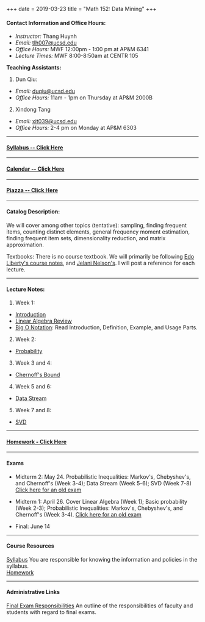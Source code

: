 
+++
date = 2019-03-23
title = "Math 152: Data Mining"
+++

#### Contact Information and Office Hours:  

  * *Instructor:* Thang Huynh  
  * *Email:* <tlh007@ucsd.edu>    
  * *Office Hours:* MWF 12:00pm - 1:00 pm at AP&M 6341
  * *Lecture Times:* 	MWF	8:00-8:50am at CENTR 105

[email]: mailto:tlh007@ucsd.edu

**Teaching Assistants:**

1. Dun Qiu:  
  * *Email:* <duqiu@ucsd.edu>  
  * *Office Hours:* 11am - 1pm on Thursday at AP&M 2000B
2. Xindong Tang  
  * *Email:* <xit039@ucsd.edu>
  * *Office Hours:* 2-4 pm on Monday at AP&M 6303
--- 

#### [Syllabus -- Click Here](https://www.thanghuynh.io/teaching/math152_spring19/syllabus)

---

#### [Calendar -- Click Here](https://www.thanghuynh.io/teaching/math152_spring19/calendar)

--- 
#### [Piazza -- Click Here](https://www.piazza.com/ucsd/spring2019/math152)

---
#### Catalog Description: 
We will cover among other topics (tentative): sampling, finding frequent items, counting distinct elements, general frequency moment estimation, finding frequent item sets, dimensionality reduction, and matrix approximation.

Textbooks: There is no course textbook. We will primarily be following [Edo Liberty's course notes](https://edoliberty.github.io/datamining2013a.html), and [Jelani Nelson's](https://www.sketchingbigdata.org/). I will post a reference for each lecture.


---
#### Lecture Notes:   

1. Week 1:  
  * [Introduction](https://www.thanghuynh.io/teaching/math152_spring19/Math152_Intro.pdf)  
  * [Linear Algebra Review](https://www.thanghuynh.io/teaching/math152_spring19/Math152_Lecture1.pdf)  
  * [Big O Notation](https://en.wikipedia.org/wiki/Big_O_notation): Read Introduction, Definition, Example, and Usage Parts.
  
2. Week 2:  
  * [Probability](https://www.thanghuynh.io/teaching/math152_winter19/Math152_Lecture3_Probability.pdf)

3. Week 3 and 4:  
  * [Chernoff's Bound](https://www.thanghuynh.io/teaching/math152_winter19/Math152_Lecture3_ChernoffBound.pdf)
  
4. Week 5 and 6:
  * [Data Stream](https://www.thanghuynh.io/teaching/math152_spring19/Math152_Lecture4.pdf)

5. Week 7 and 8:
  * [SVD](https://www.thanghuynh.io/teaching/math152_winter19/Math152_Lecture5_SVD.pdf)  
  
---

#### [Homework - Click Here](https://www.thanghuynh.io/teaching/math152_spring19/homework/)

---   

#### Exams

  * Midterm 2: May 24. Probabilistic Inequalities: Markov's, Chebyshev's, and Chernoff's (Week 3-4); Data Stream (Week 5-6); SVD (Week 7-8) [Click here for an old exam](https://www.thanghuynh.io/teaching/math152_spring19/Midterm2_VerA.pdf)    
  
  * Midterm 1: April 26. Cover Linear Algebra (Week 1); Basic probability (Week 2-3); Probabilistic Inequalities: Markov's, Chebyshev's, and Chernoff's (Week 3-4). [Click here for an old exam](https://www.thanghuynh.io/teaching/math152_spring19/Midterm_VerA.pdf)    
  
  * Final: June 14

---  

#### Course Resources

[Syllabus](https://www.thanghuynh.io/teaching/math152_spring19/syllabus) You are responsible for knowing the information and policies in the syllabus.  
[Homework](https://www.thanghuynh.io/teaching/math152_spring19/homework/)


---  

#### Administrative Links  
[Final Exam Responsibilities](http://blink.ucsd.edu/Blink/External/Topics/How_To/0,1260,17998,00.html) An outline of the responsibilities of faculty and students
with regard to final exams.


